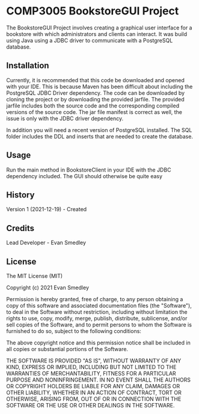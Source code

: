 # COMP3005 BookstoreGUI Project

The BookstoreGUI Project involves creating a graphical user interface for a bookstore with which administrators and clients can interact. It was build using Java using a JDBC driver to communicate with a PostgreSQL database.

## Installation

Currently, it is recommended that this code be downloaded and opened with your IDE. This is because Maven has been difficult about including the PostgreSQL JDBC Driver dependency. The code can be downloaded by cloning the project or by downloading the provided jarfile. The provided jarfile includes both the source code and the corresponding compiled versions of the source code. The jar file manifest is correct as well, the issue is only with the JDBC driver dependency.

In addition you will need a recent version of PostgreSQL installed. The SQL folder includes the DDL and inserts that are needed to create the database.

## Usage

Run the main method in BookstoreClient in your IDE with the JDBC dependency included. The GUI should otherwise be quite easy

## History

Version 1 (2021-12-19) - Created

## Credits

Lead Developer - Evan Smedley

## License

The MIT License (MIT)

Copyright (c) 2021 Evan Smedley

Permission is hereby granted, free of charge, to any person obtaining a copy of this software and associated documentation files (the "Software"), to deal in the Software without restriction, including without limitation the rights to use, copy, modify, merge, publish, distribute, sublicense, and/or sell copies of the Software, and to permit persons to whom the Software is furnished to do so, subject to the following conditions:

The above copyright notice and this permission notice shall be included in all copies or substantial portions of the Software.

THE SOFTWARE IS PROVIDED "AS IS", WITHOUT WARRANTY OF ANY KIND, EXPRESS OR IMPLIED, INCLUDING BUT NOT LIMITED TO THE WARRANTIES OF MERCHANTABILITY, FITNESS FOR A PARTICULAR PURPOSE AND NONINFRINGEMENT. IN NO EVENT SHALL THE AUTHORS OR COPYRIGHT HOLDERS BE LIABLE FOR ANY CLAIM, DAMAGES OR OTHER LIABILITY, WHETHER IN AN ACTION OF CONTRACT, TORT OR OTHERWISE, ARISING FROM, OUT OF OR IN CONNECTION WITH THE SOFTWARE OR THE USE OR OTHER DEALINGS IN THE SOFTWARE.
